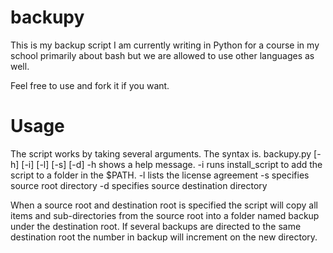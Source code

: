 backupy
=======

This is my backup script I am currently writing in Python for a
course in my school primarily about bash but we are allowed to use
other languages as well.

Feel free to use and fork it if you want.

Usage
=======

The script works by taking several arguments. The syntax is.
backupy.py [-h] [-i] [-l] [-s] <source root> [-d] <destination root>
-h shows a help message.
-i runs install_script to add the script to a folder in the $PATH.
-l lists the license agreement
-s specifies source root directory
-d specifies source destination directory

When a source root and destination root is specified the script will
copy all items and sub-directories from the source root into a folder
named backup<numbeer> under the destination root. If several backups
are directed to the same destination root the number in backup<number>
will increment on the new directory.
